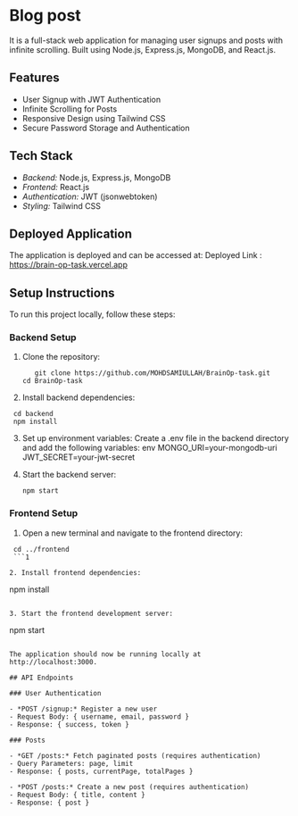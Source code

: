 # Blog post

It is a full-stack web application for managing user signups and posts with infinite scrolling. Built using Node.js, Express.js, MongoDB, and React.js.

## Features

- User Signup with JWT Authentication
- Infinite Scrolling for Posts
- Responsive Design using Tailwind CSS
- Secure Password Storage and Authentication

## Tech Stack

- *Backend:* Node.js, Express.js, MongoDB
- *Frontend:* React.js
- *Authentication:* JWT (jsonwebtoken)
- *Styling:* Tailwind CSS

## Deployed Application

The application is deployed and can be accessed at: Deployed Link : https://brain-op-task.vercel.app

## Setup Instructions

To run this project locally, follow these steps:

### Backend Setup

1. Clone the repository:
   ```
      git clone https://github.com/MOHDSAMIULLAH/BrainOp-task.git
   cd BrainOp-task
   ```

2. Install backend dependencies:
  ```
   cd backend
   npm install
   ```
   

3. Set up environment variables:
   Create a .env file in the backend directory and add the following variables:
   env
   MONGO_URI=your-mongodb-uri
   JWT_SECRET=your-jwt-secret
   

4. Start the backend server:
   ```
   npm start
   ```

### Frontend Setup

1. Open a new terminal and navigate to the frontend directory:
  ```
   cd ../frontend
   ```1

2. Install frontend dependencies:
  ```
   npm install
   ```

3. Start the frontend development server:
   ```
   npm start
   ```

The application should now be running locally at http://localhost:3000.

## API Endpoints

### User Authentication

- *POST /signup:* Register a new user
  - Request Body: { username, email, password }
  - Response: { success, token }

### Posts

- *GET /posts:* Fetch paginated posts (requires authentication)
  - Query Parameters: page, limit
  - Response: { posts, currentPage, totalPages }

- *POST /posts:* Create a new post (requires authentication)
  - Request Body: { title, content }
  - Response: { post }